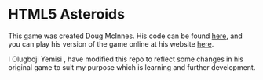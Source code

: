 # HTML5 Asteroids

This game was created Doug McInnes. His code can be found
[here](https://github.com/dmcinnes/HTML5-Asteroids), and you can play his
version of the game online at his website
[here](http://dougmcinnes.com/2010/05/12/html-5-asteroids/).

I Olugboji Yemisi , have modified this repo to reflect some changes in his original game to suit my purpose which is learning and further development.